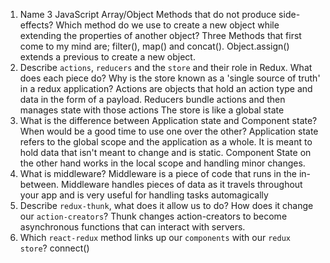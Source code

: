 1.  Name 3 JavaScript Array/Object Methods that do not produce side-effects? Which method do we use to create a new object while extending the properties of another object?
  Three Methods that first come to my mind are; filter(), map() and concat(). Object.assign() extends a previous to create a new object.
2.  Describe `actions`, `reducers` and the `store` and their role in Redux. What does each piece do? Why is the store known as a 'single source of truth' in a redux application?
  Actions are objects that hold an action type and data in the form of a payload. 
  Reducers bundle actions and then manages state with those actions
  The store is like a global state
3.  What is the difference between Application state and Component state? When would be a good time to use one over the other?
  Application state refers to the global scope and the application as a whole. It is meant to hold data that isn't meant to change and is static. 
  Component State on the other hand works in the local scope and handling minor changes.
4.  What is middleware?
  Middleware is a piece of code that runs in the in-between. Middleware handles pieces of data as it travels throughout your app and is very useful for handling tasks automagically
5.  Describe `redux-thunk`, what does it allow us to do? How does it change our `action-creators`?
  Thunk changes action-creators to become asynchronous functions that can interact with servers.
6.  Which `react-redux` method links up our `components` with our `redux store`?
  connect()
